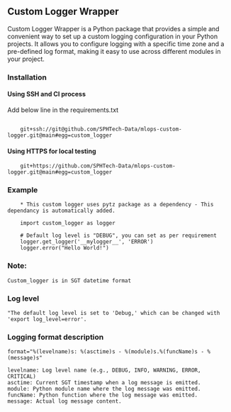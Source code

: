 ## Custom Logger Wrapper

Custom Logger Wrapper is a Python package that provides a simple and convenient way to set up a custom logging configuration in your Python projects. It allows you to configure logging with a specific time zone and a pre-defined log format, making it easy to use across different modules in your project.

### Installation 
#### Using SSH and CI process
Add below line in the requirements.txt
```
    
    git+ssh://git@github.com/SPHTech-Data/mlops-custom-logger.git@main#egg=custom_logger
```
#### Using HTTPS for local testing
```    
    git+https://github.com/SPHTech-Data/mlops-custom-logger.git@main#egg=custom_logger
```   
### Example
```
    * This custom logger uses pytz package as a dependency - This dependancy is automatically added.

    import custom_logger as logger

    # Default log level is "DEBUG", you can set as per requirement
    logger.get_logger('__mylogger__', 'ERROR')
    logger.error("Hello World!")

```

### Note: 
    Custom_logger is in SGT datetime format

### Log level
    "The default log level is set to 'Debug,' which can be changed with 'export log_level=error'.

### Logging format description
    format="%(levelname)s: %(asctime)s - %(module)s.%(funcName)s - %(message)s"

    levelname: Log level name (e.g., DEBUG, INFO, WARNING, ERROR, CRITICAL)
    asctime: Current SGT timestamp when a log message is emitted.
    module: Python module name where the log message was emitted.
    funcName: Python function where the log message was emitted.
    message: Actual log message content.
